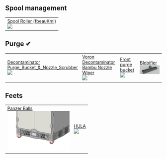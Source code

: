 ## Spool management

<table>
<tr>
<td><a href="https://www.printables.com/fr/model/361212-spool-roller-for-2020-extrusion-on-v24">Spool Roller (fbeauKmi) </br>
  <img src="https://media.printables.com/media/prints/361212/images/3060519_727b1ff2-b1ef-4cac-9444-2fee386d39e5/thumbs/inside/1600x1200/jpg/20230107_030619.webp" style="width:200px;"/></a></br></td>
</tr>
</table> 

## Purge ✔

<table>
<tr>
<td><a href="https://www.printables.com/fr/model/97976-voron-nozzle-cleaner-purge-bucket">Decontaminator </br>Purge_Bucket_&_Nozzle_Scrubber</br>
  <img src="https://media.printables.com/media/comment_images/8e/1b4e14-a582-4a28-bb23-a2b8b947a752/thumbs/inside/640x480/jpg/img_3195.webp" style="width:200px;"/></a></br></td>
<td><a href="https://www.printables.com/fr/model/627261-voron-decontaminator-using-bambu-nozzle-wiper/files">Voron Decontaminator </br>Bambu Nozzle Wiper</br>
  <img src="https://media.printables.com/media/prints/627261/images/4972020_31157d58-8ca1-48b4-ba8b-f722221fb07a_0496df54-3ea3-40ad-b194-34fd95d64842/thumbs/inside/1280x960/jpg/voron-decontaminator-bambu-wiper1.webp" style="width:200px;"/></a></br></td>
<td><a href="https://github.com/falcon14141/Voron_Mods/tree/master/Front%20Purge%20Bucket">Front purge bucket</br>
  <img src="https://github.com/falcon14141/Voron_Mods/raw/master/Front%20Purge%20Bucket/images/bucket350mm.png" style="width:200px;"/></a></br></td>
  <td><a href="https://github.com/Dendrowen/Blobifier">Blobifier</br>
  <img src="https://raw.githubusercontent.com/Dendrowen/Blobifier/main/Pictures/Render_Full.png" style="width:200px;"/></a></br></td>
</tr>
</tr>
</table> 

## Feets

<table>
<tr>
<td><a href="https://github.com/VoronDesign/VoronUsers/tree/main/printer_mods/Slidr/PanzerBalls2.4">Panzer Balls </br>
  <img src="https://github.com/VoronDesign/VoronUsers/blob/main/printer_mods/Slidr/PanzerBalls2.4/01-Normal/Panzerballs.png?raw=true" style="width:200px;"/></a></br></td>
<td><a href="https://makerworld.com/en/models/417509?from=search#profileId-319901">HULA </br>
  <img src="https://makerworld.bblmw.com/makerworld/model/DSM00000000417509/design/2024-04-26_000788df2194e.png?image_process=format,webp" style="width:200px;"/></a></br></td>

</tr>
</table> 

